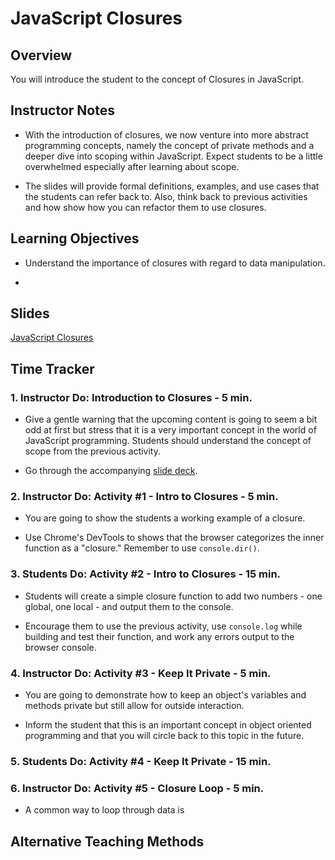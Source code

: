 # JavaScript Closures

## Overview

You will introduce the student to the concept of Closures in JavaScript.

## Instructor Notes

* With the introduction of closures, we now venture into more abstract programming concepts, namely the concept of private methods and a deeper dive into scoping within JavaScript. Expect students to be a little overwhelmed especially after learning about scope.

* The slides will provide formal definitions, examples, and use cases that the students can refer back to. Also, think back to previous activities and how show how you can refactor them to use closures.

## Learning Objectives

* Understand the importance of closures with regard to data manipulation.

* 

## Slides

[JavaScript Closures]()

## Time Tracker

### 1. Instructor Do: Introduction to Closures - 5 min.

* Give a gentle warning that the upcoming content is going to seem a bit odd at first but stress that it is a very important concept in the world of JavaScript programming. Students should understand the concept of scope from the previous activity.

* Go through the accompanying [slide deck]().

### 2. Instructor Do: Activity #1 - Intro to Closures - 5 min.

* You are going to show the students a working example of a closure.

* Use Chrome's DevTools to shows that the browser categorizes the inner function as a "closure." Remember to use `console.dir()`.

### 3. Students Do: Activity #2 - Intro to Closures - 15 min.

* Students will create a simple closure function to add two numbers - one global, one local - and output them to the console.

* Encourage them to use the previous activity, use `console.log` while building and test their function, and work any errors output to the browser console.

### 4. Instructor Do: Activity #3 - Keep It Private - 5 min.

* You are going to demonstrate how to keep an object's variables and methods private but still allow for outside interaction.

* Inform the student that this is an important concept in object oriented programming and that you will circle back to this topic in the future.

### 5. Students Do: Activity #4 - Keep It Private - 15 min.

### 6. Instructor Do: Activity #5 - Closure Loop - 5 min.

* A common way to loop through data is 

## Alternative Teaching Methods